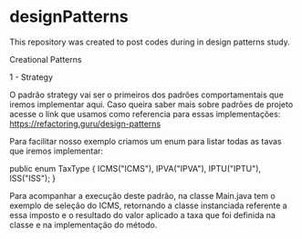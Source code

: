# designPatterns
This repository was created to post codes during in design patterns study.


Creational Patterns


1 - Strategy

O padrão strategy vai ser o primeiros dos padrões comportamentais que iremos implementar aqui.
Caso queira saber mais sobre padrões de projeto acesse o link que usamos como referencia para essas
implementações: https://refactoring.guru/design-patterns

Para facilitar nosso exemplo criamos um enum para listar todas as tavas que iremos implementar:


public enum TaxType {
    ICMS("ICMS"),
    IPVA("IPVA"),
    IPTU("IPTU"),
    ISS("ISS");
}


Para acompanhar a execução deste padrão, na classe Main.java tem o exemplo de seleção
do ICMS, retornando a classe instanciada referente a essa imposto e o resultado do valor
aplicado a taxa que foi definida na classe e na implementação do método.


